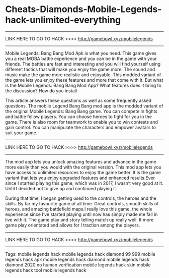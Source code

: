 # Cheats-Diamonds-Mobile-Legends-hack-unlimited-everything
****************************************************************************************************************

LINK HERE TO GO TO HACK >>>> http://gamebowl.xyz/mobilelegends

****************************************************************************************************************
Mobile Legends: Bang Bang Mod Apk is what you need. This game gives you a real MOBA battle experience and you can be in the game with your friends. The battles are fast and interesting and you will find yourself using different tactics that will make you enjoy the game more. The sound and music make the game more realistic and enjoyable.  This modded variant of the game lets you enjoy these features and more that come with it. But what is the Mobile Legends: Bang Bang Mod App? What features does it bring to the discussion?  How do you install 

This article answers these questions as well as some frequently asked questions.
The mobile Legend Bang Bang mod app is the modded variant of the original Mobile Legends: Bang Bang game. You can compete in fights and battle fellow players. You can choose heroes to fight for you in the game. There is also room for teamwork to enable you to win contests and gain control. You can manipulate the characters and empower avatars to suit your game. 
****************************************************************************************************************

LINK HERE TO GO TO HACK >>>> http://gamebowl.xyz/mobilelegends

****************************************************************************************************************

The mod app lets you unlock amazing features and advance in the game more easily than you would with the original version. This mod app lets you have access to unlimited resources to enjoy the game better. It is the game variant that lets you enjoy upgraded features and enhanced results.Ever since I started playing this game, which was in 2017, I wasn’t very good at it. Until I decided not to give up and continued playing it. 

During that time, I began getting used to the controls, the heroes and the skills. By far my favourite game of all time. Great controls, smooth skills of heroes, and amazing battlefield maps.I really love this game, the whole experience since I’ve started playing until now has simply made me fall in live with it. The game play and story telling match up really well. It more game play orientated and allows for I traction among the players.
****************************************************************************************************************

LINK HERE TO GO TO HACK >>>> http://gamebowl.xyz/mobilelegends

****************************************************************************************************************

Tags:
mobile legends hack mobile legends hack diamond 99 999 mobile legends hack apk mobile legends hack diamond mobile legends hack diamond 2020 no human verification mobile legends hack skin mobile legends hack tool mobile legends hack
